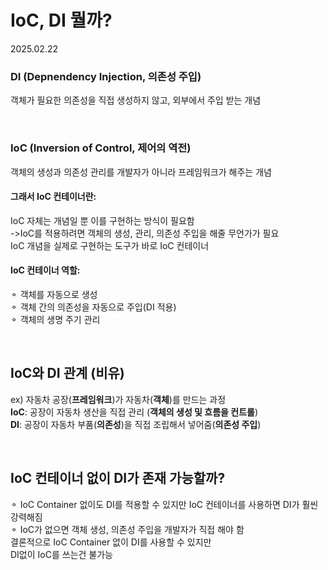 # IoC, DI 뭘까?

2025.02.22

### DI (Depnendency Injection, 의존성 주입)
객체가 필요한 의존성을 직접 생성하지 않고, 외부에서 주입 받는 개념

<br>

### IoC (Inversion of Control, 제어의 역전)
객체의 생성과 의존성 관리를 개발자가 아니라 프레임워크가 해주는 개념
<br>

#### 그래서 IoC 컨테이너란:
 IoC 자체는 개념일 뿐 이를 구현하는 방식이 필요함 <br>
 ->IoC를 적용하려면 객체의 생성, 관리, 의존성 주입을 해줄 무언가가 필요
 <br>IoC 개념을 실제로 구현하는 도구가 바로 IoC 컨테이너
 
 #### IoC 컨테이너 역할:
⚬ 객체를 자동으로 생성<br>
⚬ 객체 간의 의존성을 자동으로 주입(DI 적용)<br>
⚬ 객체의 생명 주기 관리
 
<br>

## IoC와 DI 관계 (비유)
ex) 자동차 공장(**프레임워크**)가 자동차(**객체**)를 만드는 과정
<br>
**IoC**: 공장이 자동차 생산을 직접 관리 (**객체의 생성 및 흐름을 컨트롤**)
<br>
**DI**: 공장이 자동차 부품(**의존성**)을 직접 조립해서 넣어줌(**의존성 주입**)

<br>

## IoC 컨테이너 없이 DI가 존재 가능할까?
⚬ IoC Container 없이도 DI를 적용할 수 있지만 IoC 컨테이너를 사용하면 DI가 훨씬 강력해짐
<br>
⚬ IoC가 없으면 객체 생성, 의존성 주입을 개발자가 직접 해야 함
<br>
결론적으로 IoC Container 없이 DI를 사용할 수 있지만<br> DI없이 IoC를 쓰는건 불가능
